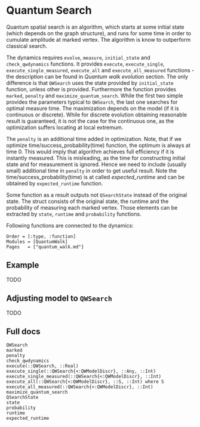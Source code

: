 # Quantum Search

Quantum spatial search is an algorithm, which starts at some initial state (which
 depends on the graph structure), and runs for some time in order to cumulate
 amplitude at marked vertex. The algorithm is know to outperform classical search.

 The dynamics requires `evolve`, `measure`, `initial_state` and `check_qwdynamics` functions. It provides `execute`, `execute_single`, `execute_single_measured`, `execute_all` and `execute_all_measured` functions - the description can be found in *Quantum walk evolution* section. The only difference is that `QWSearch` uses the state provided by `initial_state` function, unless other is provided. Furthermore the function provides `marked`, `penalty` and `maximize_quantum_search`. While the first two simple provides the parameters typical to `QWSearch`, the last one searches for optimal measure time. The maximization depends on the model (if it is continuous or discrete). While for discrete evolution obtaining reasonable result is guaranteed, it is not the case for the continuous one, as the optimization suffers locating at local extremum.

 The `penalty` is an additional time added in optimization. Note, that if we optimize
 time/success_probability(time) function, the optimum is always at time 0. This would imply that algorithm achieves full efficiency if it is instantly measured. This is misleading, as the time for constructing initial state and for measurement is ignored.
 Hence we need to include (usually small) additional time in `penalty` in order to
 get useful result. Note the  time/success_probability(time) is at called
 *expected_runtime* and can be obtained by `expected_runtime` function.

 Some function as a result outputs not `QSearchState` instead of the original state.
 The struct consists of the original state, the runtime and the probability of measuring
 each marked vertex. Those elements can be extracted by `state`, `runtime` and `probability` functions.

 Following functions are connected to the dynamics:
```@index
Order = [:type, :function]
Modules = [QuantumWalk]
Pages   = ["quantum_walk.md"]
```
## Example

TODO

## Adjusting model to `QWSearch`

TODO

## Full docs

```@docs
QWSearch
marked
penalty
check_qwdynamics
execute(::QWSearch, ::Real)
execute_single(::QWSearch{<:QWModelDiscr}, ::Any, ::Int)
execute_single_measured(::QWSearch{<:QWModelDiscr}, ::Int)
execute_all(::QWSearch{<:QWModelDiscr}, ::S, ::Int) where S
execute_all_measured(::QWSearch{<:QWModelDiscr}, ::Int)
maximize_quantum_search
QSearchState
state
probability
runtime
expected_runtime
```
